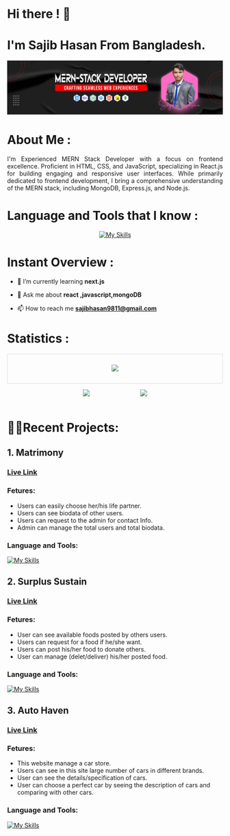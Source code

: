 # Hi there ! 👋
# I'm Sajib Hasan From Bangladesh.
[![An old rock in the desert](/images/Banner1.jpg "Shiprock, New Mexico by Beau Rogers")](/images/Banner1.jpg)

# About Me :
<p align="justify">I'm Experienced MERN Stack Developer with a focus on frontend excellence. Proficient in HTML, CSS, and JavaScript, specializing in React.js for building engaging and responsive user interfaces. While primarily dedicated to frontend development, I bring a comprehensive understanding of the MERN stack, including MongoDB, Express.js, and Node.js. </p>

# Language and Tools that I know :
<div align="center">

[![My Skills](https://skillicons.dev/icons?i=html,css,tailwind,bootstrap,javascript,react,mongodb,nodejs,expressjs,firebase,github,git,c,cpp,java,mysql,figma,&perline=6)](https://skillicons.dev)

</div>

# Instant Overview :
<div>

<!-- - 🔭 I’m currently working on [work on](sdfgdg) -->

- 🌱 I’m currently learning **next.js**

- 💬 Ask me about **react ,javascript,mongoDB**

- 📫 How to reach me **sajibhasan9811@gmail.com**

</div>

# Statistics :
<div align="center" style="border: 1px solid #ddd; padding: 10px;">

![](http://github-profile-summary-cards.vercel.app/api/cards/profile-details?username=Sajib37&theme=bear)

</div>

<div align="center" style="display: flex; flex-direction: row; justify-content: space-around;">

<p>

![](http://github-profile-summary-cards.vercel.app/api/cards/stats?username=Sajib37&theme=bear)

![](http://github-profile-summary-cards.vercel.app/api/cards/most-commit-language?username=Sajib37&theme=bear)

</p>

</div>

</div>


# 👨‍💻Recent Projects:

## 1. Matrimony
### <a href="https://matrimony-7ae39.web.app/">Live Link </a>
 
### Fetures:
- Users can easily choose her/his life partner.
- Users can see biodata of other users.
- Users can request to the admin for contact Info.
- Admin can manage the total users and total biodata.

### Language and Tools:
[![My Skills](https://skillicons.dev/icons?i=html,tailwind,react,nodejs,expressjs,firebase,mongodb&perline=7)](https://skillicons.dev)


## 2. Surplus Sustain
### <a href="https://surplus-sustain.web.app/">Live Link </a>
 
### Fetures:
- User can see available foods posted by others users.
- Users can request for a food if he/she want.
- Users can post his/her food to donate others.
- User can manage (delet/deliver) his/her posted food.

### Language and Tools:
[![My Skills](https://skillicons.dev/icons?i=html,tailwind,react,nodejs,expressjs,firebase,mongodb&perline=7)](https://skillicons.dev)


## 3. Auto Haven
### <a href="https://auto-haven.web.app/">Live Link </a>
 
### Fetures:
- This website manage a car store.
- Users can see in this site large number of cars in different brands.
- User can see the details/specification of cars.
- User can choose a perfect car by seeing the description of cars and comparing with other cars.

### Language and Tools:
[![My Skills](https://skillicons.dev/icons?i=html,tailwind,react,nodejs,expressjs,firebase,mongodb&perline=7)](https://skillicons.dev)





